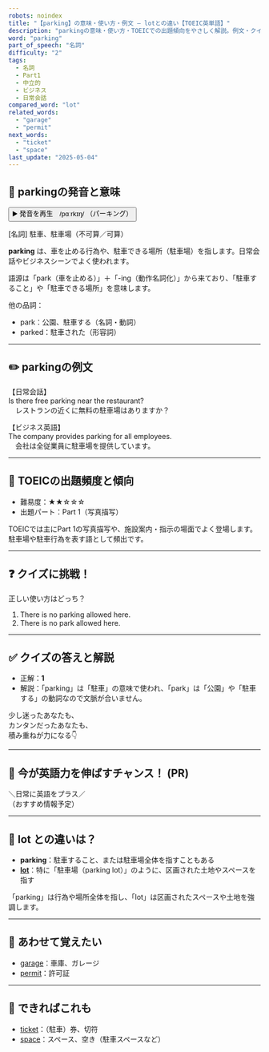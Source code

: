 ```yaml
---
robots: noindex
title: "【parking】の意味・使い方・例文 ― lotとの違い【TOEIC英単語】"
description: "parkingの意味・使い方・TOEICでの出題傾向をやさしく解説。例文・クイズ付きでlotとの違いもわかりやすく学べます。"
word: "parking"
part_of_speech: "名詞"
difficulty: "2"
tags:
  - 名詞
  - Part1
  - 中立的
  - ビジネス
  - 日常会話
compared_word: "lot"
related_words:
  - "garage"
  - "permit"
next_words:
  - "ticket"
  - "space"
last_update: "2025-05-04"
---
```


## 🔰 parkingの発音と意味

<button class="play-audio" onclick="playTTS('parking')">
  <span class="play-audio-main">
    ▶️ 発音を再生　/pɑːrkɪŋ/
  </span>
  <span class="play-audio-sub">
    （パーキング）
  </span>
</button>

[名詞] 駐車、駐車場（不可算／可算）

**parking** は、車を止める行為や、駐車できる場所（駐車場）を指します。日常会話やビジネスシーンでよく使われます。

語源は「park（車を止める）」＋「-ing（動作名詞化）」から来ており、「駐車すること」や「駐車できる場所」を意味します。

他の品詞：  
- park：公園、駐車する（名詞・動詞）
- parked：駐車された（形容詞）

---

## ✏️ parkingの例文

【日常会話】  
Is there free parking near the restaurant?  
　レストランの近くに無料の駐車場はありますか？

【ビジネス英語】  
The company provides parking for all employees.  
　会社は全従業員に駐車場を提供しています。

---

## 🎯 TOEICの出題頻度と傾向

- 難易度：★★☆☆☆
- 出題パート：Part 1（写真描写）

TOEICでは主にPart 1の写真描写や、施設案内・指示の場面でよく登場します。駐車場や駐車行為を表す語として頻出です。

---

## ❓ クイズに挑戦！

正しい使い方はどっち？

1. There is no parking allowed here.  
2. There is no park allowed here.

---

## ✅ クイズの答えと解説

- 正解：**1**
- 解説：「parking」は「駐車」の意味で使われ、「park」は「公園」や「駐車する」の動詞なので文脈が合いません。

少し迷ったあなたも、  
カンタンだったあなたも、  
積み重ねが力になる👇️

---

## 🚀 今が英語力を伸ばすチャンス！ (PR)

<div class="info-center">
＼日常に英語をプラス／<br>  
（おすすめ情報予定）
</div>

---

## 🤔  lot との違いは？

- **parking**：駐車すること、または駐車場全体を指すこともある
- **[lot](/word/lot)**：特に「駐車場（parking lot）」のように、区画された土地やスペースを指す

「parking」は行為や場所全体を指し、「lot」は区画されたスペースや土地を強調します。

---

## 🧩 あわせて覚えたい

- [garage](/word/garage)：車庫、ガレージ
- [permit](/word/permit)：許可証

---

## 📖 できればこれも

- [ticket](/word/ticket)：（駐車）券、切符
- [space](/word/space)：スペース、空き（駐車スペースなど）

<!-- cvid: aid47_bid23 -->
